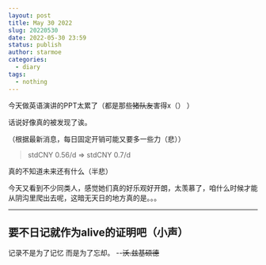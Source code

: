 ```yaml
---
layout: post
title: May 30 2022
slug: 20220530
date: 2022-05-30 23:59
status: publish
author: starmoe
categories: 
  - diary
tags:
  - nothing
---
```

今天做英语演讲的PPT太累了（都是那些~~猪队友~~害得x（） ）

话说好像真的被发现了诶。

（根据最新消息，每日固定开销可能又要多一些力（悲））
> stdCNY 0.56/d => stdCNY 0.7/d

真的不知道未来还有什么（半悲）

今天又看到不少同类人，感觉她们真的好乐观好开朗，太羡慕了，咱什么时候才能从阴沟里爬出去呢，这暗无天日的地方真的是。。。

---
要不日记就作为alive的证明吧（小声）
---

记录不是为了记忆 而是为了忘却。 --~~沃.兹基硕德~~

